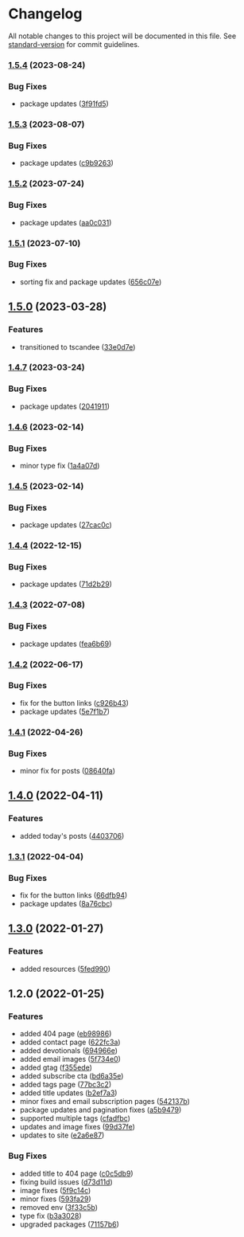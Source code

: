 # Changelog

All notable changes to this project will be documented in this file. See [standard-version](https://github.com/conventional-changelog/standard-version) for commit guidelines.

### [1.5.4](https://github.com/CandeeGenerations/tyler-candee-kjv-nextjs/compare/v1.5.3...v1.5.4) (2023-08-24)


### Bug Fixes

* package updates ([3f91fd5](https://github.com/CandeeGenerations/tyler-candee-kjv-nextjs/commit/3f91fd58ceaf491aa9c8a8c2a397d4485f44e12a))

### [1.5.3](https://github.com/CandeeGenerations/tyler-candee-kjv-nextjs/compare/v1.5.2...v1.5.3) (2023-08-07)


### Bug Fixes

* package updates ([c9b9263](https://github.com/CandeeGenerations/tyler-candee-kjv-nextjs/commit/c9b92639167bcfa80a656ef25befb5279111ba0a))

### [1.5.2](https://github.com/CandeeGenerations/tyler-candee-kjv-nextjs/compare/v1.5.1...v1.5.2) (2023-07-24)


### Bug Fixes

* package updates ([aa0c031](https://github.com/CandeeGenerations/tyler-candee-kjv-nextjs/commit/aa0c031882824bef7fecf9e0568f8668f105a963))

### [1.5.1](https://github.com/CandeeGenerations/tyler-candee-kjv-nextjs/compare/v1.5.0...v1.5.1) (2023-07-10)


### Bug Fixes

* sorting fix and package updates ([656c07e](https://github.com/CandeeGenerations/tyler-candee-kjv-nextjs/commit/656c07eb696ce981e0036aa90c251babae231078))

## [1.5.0](https://github.com/CandeeGenerations/tyler-candee-kjv-nextjs/compare/v1.4.7...v1.5.0) (2023-03-28)


### Features

* transitioned to tscandee ([33e0d7e](https://github.com/CandeeGenerations/tyler-candee-kjv-nextjs/commit/33e0d7e9deb36680ac2c60ddf568b59e936d9ef4))

### [1.4.7](https://github.com/CandeeGenerations/tyler-candee-kjv-nextjs/compare/v1.4.6...v1.4.7) (2023-03-24)


### Bug Fixes

* package updates ([2041911](https://github.com/CandeeGenerations/tyler-candee-kjv-nextjs/commit/20419117a478c1fd230149f98b07ab19e3b13ba0))

### [1.4.6](https://github.com/CandeeGenerations/tyler-candee-kjv-nextjs/compare/v1.4.5...v1.4.6) (2023-02-14)


### Bug Fixes

* minor type fix ([1a4a07d](https://github.com/CandeeGenerations/tyler-candee-kjv-nextjs/commit/1a4a07dfedd908e1f137d379a394ae4e28711fc0))

### [1.4.5](https://github.com/CandeeGenerations/tyler-candee-kjv-nextjs/compare/v1.4.4...v1.4.5) (2023-02-14)


### Bug Fixes

* package updates ([27cac0c](https://github.com/CandeeGenerations/tyler-candee-kjv-nextjs/commit/27cac0cf5983002afe5de9a6ae9541f8770ce341))

### [1.4.4](https://github.com/CandeeGenerations/tyler-candee-kjv-nextjs/compare/v1.4.3...v1.4.4) (2022-12-15)


### Bug Fixes

* package updates ([71d2b29](https://github.com/CandeeGenerations/tyler-candee-kjv-nextjs/commit/71d2b29c833db088e7a725236cbc39113a414fe9))

### [1.4.3](https://github.com/CandeeGenerations/tyler-candee-kjv-nextjs/compare/v1.4.2...v1.4.3) (2022-07-08)


### Bug Fixes

* package updates ([fea6b69](https://github.com/CandeeGenerations/tyler-candee-kjv-nextjs/commit/fea6b69969575d1d0a4fcaaf18ed0efdc9b3263a))

### [1.4.2](https://github.com/CandeeGenerations/tyler-candee-kjv-nextjs/compare/v1.4.1...v1.4.2) (2022-06-17)


### Bug Fixes

* fix for the button links ([c926b43](https://github.com/CandeeGenerations/tyler-candee-kjv-nextjs/commit/c926b4333f6f18d1e02758ec31d59199d152b8b2))
* package updates ([5e7f1b7](https://github.com/CandeeGenerations/tyler-candee-kjv-nextjs/commit/5e7f1b74a52260251acfeb47095138a197b00bb9))

### [1.4.1](https://github.com/CandeeGenerations/tyler-candee-kjv-nextjs/compare/v1.4.0...v1.4.1) (2022-04-26)


### Bug Fixes

* minor fix for posts ([08640fa](https://github.com/CandeeGenerations/tyler-candee-kjv-nextjs/commit/08640fa92afa6d7c6d0d96665cc09d208a00438b))

## [1.4.0](https://github.com/CandeeGenerations/tyler-candee-kjv-nextjs/compare/v1.3.1...v1.4.0) (2022-04-11)


### Features

* added today's posts ([4403706](https://github.com/CandeeGenerations/tyler-candee-kjv-nextjs/commit/4403706fb5f4b2ffcaf1db9d9d68c98dd4133620))

### [1.3.1](https://github.com/CandeeGenerations/tyler-candee-kjv-nextjs/compare/v1.3.0...v1.3.1) (2022-04-04)


### Bug Fixes

* fix for the button links ([66dfb94](https://github.com/CandeeGenerations/tyler-candee-kjv-nextjs/commit/66dfb94a94c4441d3ae425772e7229405348f818))
* package updates ([8a76cbc](https://github.com/CandeeGenerations/tyler-candee-kjv-nextjs/commit/8a76cbc39d48128ada950cc5a8c27d74459ca625))

## [1.3.0](https://github.com/CandeeGenerations/tyler-candee-kjv-nextjs/compare/v1.2.0...v1.3.0) (2022-01-27)


### Features

* added resources ([5fed990](https://github.com/CandeeGenerations/tyler-candee-kjv-nextjs/commit/5fed9901ac4d3e231f66c101b040f808a55d8324))

## 1.2.0 (2022-01-25)


### Features

* added 404 page ([eb98986](https://github.com/CandeeGenerations/tyler-candee-kjv-nextjs/commit/eb9898627dfe518e4d26a05dcc625ae99da022c6))
* added contact page ([622fc3a](https://github.com/CandeeGenerations/tyler-candee-kjv-nextjs/commit/622fc3ac4b41aeebd13e1d4506f25938e9d54643))
* added devotionals ([694966e](https://github.com/CandeeGenerations/tyler-candee-kjv-nextjs/commit/694966e041e4f8200e0a9cbb3e5dee81076d34d1))
* added email images ([5f734e0](https://github.com/CandeeGenerations/tyler-candee-kjv-nextjs/commit/5f734e0c609e810778208d23f5f2b3df7f42b8ab))
* added gtag ([f355ede](https://github.com/CandeeGenerations/tyler-candee-kjv-nextjs/commit/f355ede98186fa32127dae6570303808d9970a70))
* added subscribe cta ([bd6a35e](https://github.com/CandeeGenerations/tyler-candee-kjv-nextjs/commit/bd6a35ed2645ba7e53539c311d2aabe092437013))
* added tags page ([77bc3c2](https://github.com/CandeeGenerations/tyler-candee-kjv-nextjs/commit/77bc3c23684ebb3078e42eb01f54fe649e88b1b8))
* added title updates ([b2ef7a3](https://github.com/CandeeGenerations/tyler-candee-kjv-nextjs/commit/b2ef7a3a4f658145d8fdac5946a74695837864a0))
* minor fixes and email subscription pages ([542137b](https://github.com/CandeeGenerations/tyler-candee-kjv-nextjs/commit/542137b58102a94cc9ce718e242eaf38de724448))
* package updates and pagination fixes ([a5b9479](https://github.com/CandeeGenerations/tyler-candee-kjv-nextjs/commit/a5b9479d9f30d6839815e1b5a7d3c9c37a92b6d4))
* supported multiple tags ([cfadfbc](https://github.com/CandeeGenerations/tyler-candee-kjv-nextjs/commit/cfadfbca621a0bd5b2f10f2501a253a55f90d1f7))
* updates and image fixes ([99d37fe](https://github.com/CandeeGenerations/tyler-candee-kjv-nextjs/commit/99d37fe87eeb8252be126898e64ec256e794896e))
* updates to site ([e2a6e87](https://github.com/CandeeGenerations/tyler-candee-kjv-nextjs/commit/e2a6e87883ce9baf575a04ffccc1dd4b43ee5f74))


### Bug Fixes

* added title to 404 page ([c0c5db9](https://github.com/CandeeGenerations/tyler-candee-kjv-nextjs/commit/c0c5db998ce05dc1db0ca32eeea195c5e0486828))
* fixing build issues ([d73d11d](https://github.com/CandeeGenerations/tyler-candee-kjv-nextjs/commit/d73d11d632a0840692dd4b4e2a483c96a19a75bf))
* image fixes ([5f9c14c](https://github.com/CandeeGenerations/tyler-candee-kjv-nextjs/commit/5f9c14c914de59bd15899f3fb0900432461e4740))
* minor fixes ([593fa29](https://github.com/CandeeGenerations/tyler-candee-kjv-nextjs/commit/593fa293275039add8f37f4133b517abb8f747fc))
* removed env ([3f33c5b](https://github.com/CandeeGenerations/tyler-candee-kjv-nextjs/commit/3f33c5b459242a09c1704b390c7a6d676ebb4f13))
* type fix ([b3a3028](https://github.com/CandeeGenerations/tyler-candee-kjv-nextjs/commit/b3a302815001fc963dbc9bed7580b57553819d7f))
* upgraded packages ([71157b6](https://github.com/CandeeGenerations/tyler-candee-kjv-nextjs/commit/71157b6681532c0eb05f6674a43c42b932f26d44))
